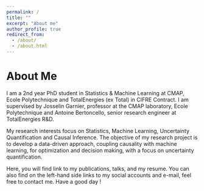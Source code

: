 ```yaml
---
permalink: /
title: ""
excerpt: "About me"
author_profile: true
redirect_from: 
  - /about/
  - /about.html
---
```


About Me
============

I am a 2nd year PhD student in Statistics & Machine Learning at CMAP, Ecole Polytechnique and TotalEnergies (ex Total) in CIFRE Contract. I am supervised by Josselin Garnier, professor at the CMAP laboratory, Ecole Polytechnique and Antoine Bertoncello, senior research engineer at TotalEnergies R&D.

My research interests focus on Statistics, Machine Learning, Uncertainty Quantification and Causal Inference. The objective of my research project is to develop a data-driven approach, coupling causality with machine learning, for optimization and decision making, with a focus on uncertainty quantification.

Here, you will find link to my publications, talks, and my resume. You can also find on the left-hand side links to my social accounts and e-mail, feel free to contact me.
Have a good day !
